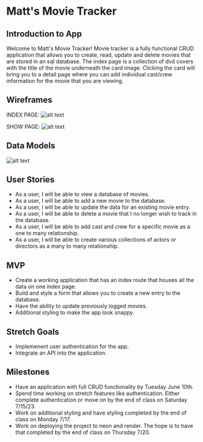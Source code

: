 # Matt's Movie Tracker
## Introduction to App
Welcome to Matt's Movie Tracker! Movie tracker is a fully functional CRUD application that allows you to create, read, update and delete movies that are stored in an sql database. The index page is a collection of dvd covers with the title of the movie underneath the card image. Clicking the card will bring you to a detail page where you can add individual cast/crew information for the movie that you are viewing.

## Wireframes
INDEX PAGE:
![alt text](https://i.imgur.com/mLo7rPa.png)

SHOW PAGE:
![alt text](https://i.imgur.com/tGw3Lgk.png)

## Data Models
![alt text](https://i.imgur.com/oBoWzhr.png)

## User Stories
- As a user, I will be able to view a database of movies.
- As a user, I will be able to add a new movie to the database.
- As a user, I will be able to update the data for an existing movie entry.
- As a user, I will be able to delete a movie that I no longer wish to track in the database.
- As a user, I will be able to add cast and crew for a specific movie as a one to many relationship.
- As a user, I will be able to create various collections of actors or directors as a many to many relationship.

## MVP
- Create a working application that has an index route that houses all the data on one index page.
- Build and style a form that allows you to create a new entry to the database.
- Have the ability to update previously logged movies.
- Additional styling to make the app look snappy.

## Stretch Goals
- Implemenent user authentication for the app.
- Integrate an API into the application.

## Milestones
- Have an application with full CRUD functionality by Tuesday June 10th.
- Spend time working on stretch features like authentication. Either complete authentication or move on by the end of class on Saturday 7/15/23.
- Work on additional styling and have styling completed by the end of class on Monday 7/17.
- Work on deploying the project to neon and render. The hope is to have that completed by the end of class on Thursday 7/20.
 